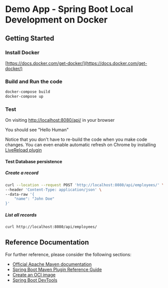 # Demo App - Spring Boot Local Development on Docker

## Getting Started
### Install Docker
[https://docs.docker.com/get-docker/](https://docs.docker.com/get-docker/)

### Build and Run the code
```bash
docker-compose build
docker-compose up
```

### Test
On visiting [http://localhost:8080/api/](http://localhost:8080/api/) in your browser

You should see "Hello Human"

Notice that you don't have to re-build the code when you make code changes. You can even enable automatic refresh on
Chrome by installing [LiveReload plugin](https://chrome.google.com/webstore/detail/livereload/jnihajbhpnppcggbcgedagnkighmdlei)

#### Test Database persistence
##### Create a record
```bash
curl --location --request POST 'http://localhost:8080/api/employees/' \
--header 'Content-Type: application/json' \
--data-raw '{
    "name": "John Doe"
}'
```
##### List all records
```bash
curl http://localhost:8080/api/employees/
```

## Reference Documentation
For further reference, please consider the following sections:

* [Official Apache Maven documentation](https://maven.apache.org/guides/index.html)
* [Spring Boot Maven Plugin Reference Guide](https://docs.spring.io/spring-boot/docs/2.5.5/maven-plugin/reference/html/)
* [Create an OCI image](https://docs.spring.io/spring-boot/docs/2.5.5/maven-plugin/reference/html/#build-image)
* [Spring Boot DevTools](https://docs.spring.io/spring-boot/docs/2.5.5/reference/htmlsingle/#using-boot-devtools)

